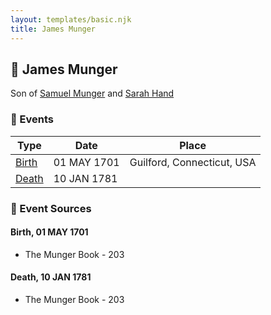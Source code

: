 ```yaml
---
layout: templates/basic.njk
title: James Munger
---
```

## 🔵 James Munger

Son of [Samuel Munger](/people/5/57362828) and [Sarah Hand](/people/7/75255100)

### 📆 Events

Type | Date | Place
------ | ------ | ------
[Birth](#event-65767e02-e88a-4f9e-b1ab-49f6309d52cb) | 01 MAY 1701 | Guilford, Connecticut, USA
[Death](#event-064fb66f-1ee6-4554-be7e-6cec762adf6c) | 10 JAN 1781 |

### 📰 Event Sources

#### <a id="event-65767e02-e88a-4f9e-b1ab-49f6309d52cb"></a> Birth, 01 MAY 1701
* The Munger Book  - 203

#### <a id="event-064fb66f-1ee6-4554-be7e-6cec762adf6c"></a> Death, 10 JAN 1781
* The Munger Book  - 203